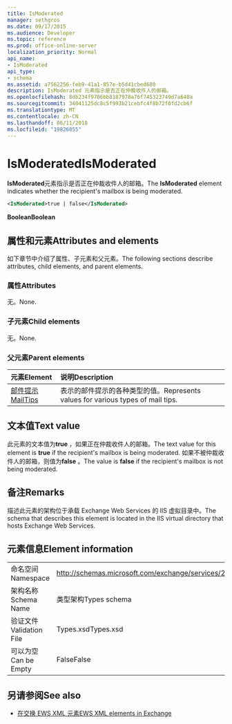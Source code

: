 ```yaml
---
title: IsModerated
manager: sethgros
ms.date: 09/17/2015
ms.audience: Developer
ms.topic: reference
ms.prod: office-online-server
localization_priority: Normal
api_name:
- IsModerated
api_type:
- schema
ms.assetid: a7562256-feb9-41a1-857e-b5d41cbed680
description: IsModerated 元素指示是否正在仲裁收件人的邮箱。
ms.openlocfilehash: 8db234f9706bb8187978a76f745323749d7a640a
ms.sourcegitcommit: 34041125dc8c5f993b21cebfc4f8b72f0fd2cb6f
ms.translationtype: MT
ms.contentlocale: zh-CN
ms.lasthandoff: 06/11/2018
ms.locfileid: "19826055"
---
```

# <a name="ismoderated"></a><span data-ttu-id="4c985-103">IsModerated</span><span class="sxs-lookup"><span data-stu-id="4c985-103">IsModerated</span></span>

<span data-ttu-id="4c985-104">**IsModerated**元素指示是否正在仲裁收件人的邮箱。</span><span class="sxs-lookup"><span data-stu-id="4c985-104">The **IsModerated** element indicates whether the recipient's mailbox is being moderated.</span></span> 
  
```XML
<IsModerated>true | false</IsModerated>
```

 <span data-ttu-id="4c985-105">**Boolean**</span><span class="sxs-lookup"><span data-stu-id="4c985-105">**Boolean**</span></span>
## <a name="attributes-and-elements"></a><span data-ttu-id="4c985-106">属性和元素</span><span class="sxs-lookup"><span data-stu-id="4c985-106">Attributes and elements</span></span>

<span data-ttu-id="4c985-107">如下章节中介绍了属性、子元素和父元素。</span><span class="sxs-lookup"><span data-stu-id="4c985-107">The following sections describe attributes, child elements, and parent elements.</span></span>
  
### <a name="attributes"></a><span data-ttu-id="4c985-108">属性</span><span class="sxs-lookup"><span data-stu-id="4c985-108">Attributes</span></span>

<span data-ttu-id="4c985-109">无。</span><span class="sxs-lookup"><span data-stu-id="4c985-109">None.</span></span>
  
### <a name="child-elements"></a><span data-ttu-id="4c985-110">子元素</span><span class="sxs-lookup"><span data-stu-id="4c985-110">Child elements</span></span>

<span data-ttu-id="4c985-111">无。</span><span class="sxs-lookup"><span data-stu-id="4c985-111">None.</span></span>
  
### <a name="parent-elements"></a><span data-ttu-id="4c985-112">父元素</span><span class="sxs-lookup"><span data-stu-id="4c985-112">Parent elements</span></span>

|<span data-ttu-id="4c985-113">**元素**</span><span class="sxs-lookup"><span data-stu-id="4c985-113">**Element**</span></span>|<span data-ttu-id="4c985-114">**说明**</span><span class="sxs-lookup"><span data-stu-id="4c985-114">**Description**</span></span>|
|:-----|:-----|
|[<span data-ttu-id="4c985-115">邮件提示</span><span class="sxs-lookup"><span data-stu-id="4c985-115">MailTips</span></span>](mailtips.md) <br/> |<span data-ttu-id="4c985-116">表示的邮件提示的各种类型的值。</span><span class="sxs-lookup"><span data-stu-id="4c985-116">Represents values for various types of mail tips.</span></span>  <br/> |
   
## <a name="text-value"></a><span data-ttu-id="4c985-117">文本值</span><span class="sxs-lookup"><span data-stu-id="4c985-117">Text value</span></span>

<span data-ttu-id="4c985-118">此元素的文本值为**true** ，如果正在仲裁收件人的邮箱。</span><span class="sxs-lookup"><span data-stu-id="4c985-118">The text value for this element is **true** if the recipient's mailbox is being moderated.</span></span> <span data-ttu-id="4c985-119">如果不被仲裁收件人的邮箱，则值为**false** 。</span><span class="sxs-lookup"><span data-stu-id="4c985-119">The value is **false** if the recipient's mailbox is not being moderated.</span></span> 
  
## <a name="remarks"></a><span data-ttu-id="4c985-120">备注</span><span class="sxs-lookup"><span data-stu-id="4c985-120">Remarks</span></span>

<span data-ttu-id="4c985-121">描述此元素的架构位于承载 Exchange Web Services 的 IIS 虚拟目录中。</span><span class="sxs-lookup"><span data-stu-id="4c985-121">The schema that describes this element is located in the IIS virtual directory that hosts Exchange Web Services.</span></span>
  
## <a name="element-information"></a><span data-ttu-id="4c985-122">元素信息</span><span class="sxs-lookup"><span data-stu-id="4c985-122">Element information</span></span>

|||
|:-----|:-----|
|<span data-ttu-id="4c985-123">命名空间</span><span class="sxs-lookup"><span data-stu-id="4c985-123">Namespace</span></span>  <br/> |http://schemas.microsoft.com/exchange/services/2006/types  <br/> |
|<span data-ttu-id="4c985-124">架构名称</span><span class="sxs-lookup"><span data-stu-id="4c985-124">Schema Name</span></span>  <br/> |<span data-ttu-id="4c985-125">类型架构</span><span class="sxs-lookup"><span data-stu-id="4c985-125">Types schema</span></span>  <br/> |
|<span data-ttu-id="4c985-126">验证文件</span><span class="sxs-lookup"><span data-stu-id="4c985-126">Validation File</span></span>  <br/> |<span data-ttu-id="4c985-127">Types.xsd</span><span class="sxs-lookup"><span data-stu-id="4c985-127">Types.xsd</span></span>  <br/> |
|<span data-ttu-id="4c985-128">可以为空</span><span class="sxs-lookup"><span data-stu-id="4c985-128">Can be Empty</span></span>  <br/> |<span data-ttu-id="4c985-129">False</span><span class="sxs-lookup"><span data-stu-id="4c985-129">False</span></span>  <br/> |
   
## <a name="see-also"></a><span data-ttu-id="4c985-130">另请参阅</span><span class="sxs-lookup"><span data-stu-id="4c985-130">See also</span></span>



- [<span data-ttu-id="4c985-131">在交换 EWS XML 元素</span><span class="sxs-lookup"><span data-stu-id="4c985-131">EWS XML elements in Exchange</span></span>](ews-xml-elements-in-exchange.md)

